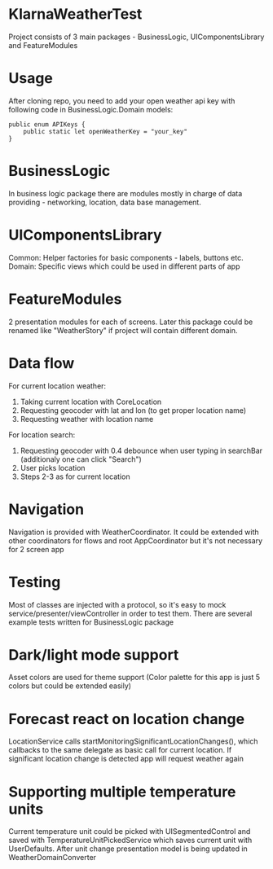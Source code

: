 # KlarnaWeatherTest

Project consists of 3 main packages - BusinessLogic, UIComponentsLibrary and FeatureModules

# Usage

After cloning repo, you need to add your open weather api key with following code in BusinessLogic.Domain models:
```
public enum APIKeys {
    public static let openWeatherKey = "your_key"
}
```
# BusinessLogic

In business logic package there are modules mostly in charge of data providing - networking, location, data base management.

# UIComponentsLibrary

Common: Helper factories for basic components - labels, buttons etc.
Domain: Specific views which could be used in different parts of app

# FeatureModules

2 presentation modules for each of screens. Later this package could be renamed like "WeatherStory" if project will contain different domain.

# Data flow

For current location weather:
1) Taking current location with CoreLocation
2) Requesting geocoder with lat and lon (to get proper location name)
3) Requesting weather with location name

For location search:
1) Requesting geocoder with 0.4 debounce when user typing in searchBar (additionaly one can click "Search")
2) User picks location
3) Steps 2-3 as for current location

# Navigation

Navigation is provided with WeatherCoordinator. It could be extended with other coordinators for flows and root AppCoordinator but it's not necessary for 2 screen app

# Testing

Most of classes are injected with a protocol, so it's easy to mock service/presenter/viewController in order to test them. 
There are several example tests written for BusinessLogic package

# Dark/light mode support

Asset colors are used for theme support (Color palette for this app is just 5 colors but could be extended easily)

# Forecast react on location change

LocationService calls startMonitoringSignificantLocationChanges(), which callbacks to the same delegate as basic call for current location. If significant location change is detected app will request weather again

# Supporting multiple temperature units

Current temperature unit could be picked with UISegmentedControl and saved with TemperatureUnitPickedService which saves current unit with UserDefaults. After unit change presentation model is being updated in WeatherDomainConverter


















